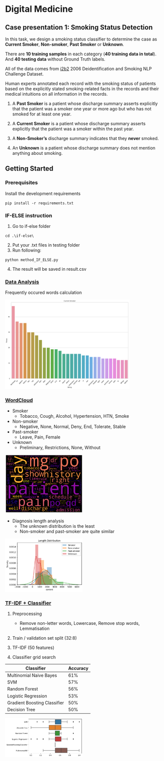 # Digital Medicine
## Case presentation 1: Smoking Status Detection

In this task, we design a smoking status classifier to determine the case as **Current Smoker**, **Non-smoker**, **Past Smoker** or **Unknown**.

There are **10 training samples** in each category (**40 training data in total**). And **40 testing data** without Ground Truth labels.

All of the data comes from  [i2b2](https://www.i2b2.org) 2006 Deidentification and Smoking NLP Challenge Dataset.

Human experts annotated each record with the smoking status of patients based on the explicitly stated smoking-related facts in the records and their medical intuitions on all information in the records.

1. A **Past Smoker** is a patient whose discharge summary asserts explicitly that the patient was a smoker one year or more ago but who has not smoked for at least one year.

2. A **Current Smoker** is a patient whose discharge summary asserts explicitly that the patient was a smoker within the past year.

3. A **Non-Smoker’s** discharge summary indicates that they **never** smoked.

4. An **Unknown** is a patient whose discharge summary does not mention anything about smoking.

## Getting Started
### Prerequisites
Install the development requirements
```
pip install -r requirements.txt
```

### IF-ELSE instruction
1. Go to if-else folder
```
cd .\if-else\
```
2. Put your .txt files in testing folder
3. Run following:
```
python method_IF_ELSE.py
```
4. The result will be saved in result.csv

### [Data Analysis](./Data%20Analysis%20%26%20TF-IDF%20%2B%20SVM/Data%20Analysis.ipynb)
Frequently occured words calculation
<p float="center">
  <img src="/Data%20Analysis%20%26%20TF-IDF%20%2B%20SVM/img/words_calculation.png" width="80%" />   
</p>


### [WordCloud](./Data%20Analysis%20%26%20TF-IDF%20%2B%20SVM/WordCloud.ipynb)
+ Smoker
  + Tobacco, Cough, Alcohol, Hypertension, HTN, Smoke
+ Non-smoker
  + Negative, None, Normal, Deny, End, Tolerate, Stable
+ Past-smoker
  + Leave, Pain, Female
+ Unknown
  + Preliminary, Restrictions, None, Without
 <p float="center">
 <img src="Data%20Analysis%20%26%20TF-IDF%20%2B%20SVM/img/wordcloud.png" width="50%" />   
</p>

+ Diagnosis length analysis
  + The unknown distribution is the least
  + Non-smoker and past-smoker are quite similar
 <p float="center">
 <img src="Data%20Analysis%20%26%20TF-IDF%20%2B%20SVM/img/length.png" width="50%" />   
</p>  

 ### [TF-IDF + Classifier](./Data%20Analysis%20%26%20TF-IDF%20%2B%20SVM/TF-IDF%20%2B%20Classifier.ipynb)
 1. Preprocessing
    - Remove non-letter words, Lowercase, Remove stop words, Lemmatisation
    
 2. Train / validation set split (32:8)
 
 3. TF-IDF (50 features)
 
 4. Classifier grid search
 
 
|        Classifier       | Accuracy |
| ----------------------- | -------- |
| Multinomial Naive Bayes |   61%    |
|           SVM           |   57%    |
|      Random Forest      |   56%    |
|   Logistic Regression   |   53%    |
|Gradient Boosting Classifier|  50%  |
|      Decision Tree      |  50%     |
 <p float="center">
 <img src="Data%20Analysis%20%26%20TF-IDF%20%2B%20SVM/img/classifier.png" width="50%" />   
</p>  
